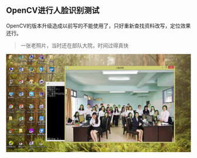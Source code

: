 ## OpenCV进行人脸识别测试 ##
OpenCV的版本升级造成以前写的不能使用了，只好重新查找资料改写，定位效果还行。
>一张老照片，当时还在部队大院，时间过得真快

![人脸识别](./Pic/sp20161011_212814.jpg)
